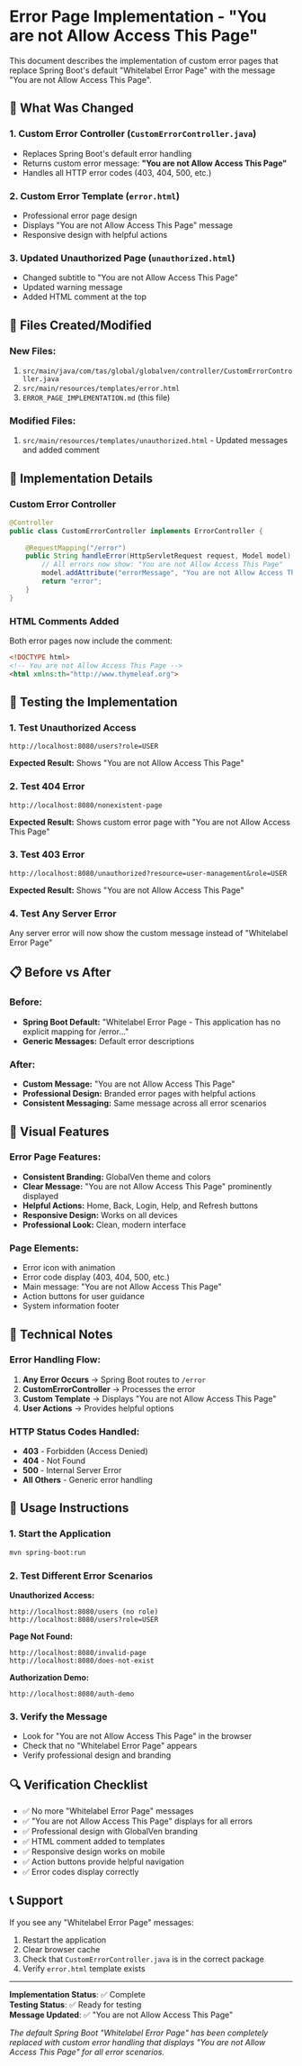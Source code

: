 # Error Page Implementation - "You are not Allow Access This Page"

This document describes the implementation of custom error pages that replace Spring Boot's default "Whitelabel Error Page" with the message "You are not Allow Access This Page".

## 🎯 **What Was Changed**

### 1. **Custom Error Controller** (`CustomErrorController.java`)
- Replaces Spring Boot's default error handling
- Returns custom error message: **"You are not Allow Access This Page"**
- Handles all HTTP error codes (403, 404, 500, etc.)

### 2. **Custom Error Template** (`error.html`)
- Professional error page design
- Displays "You are not Allow Access This Page" message
- Responsive design with helpful actions

### 3. **Updated Unauthorized Page** (`unauthorized.html`)
- Changed subtitle to "You are not Allow Access This Page"
- Updated warning message
- Added HTML comment at the top

## 📁 **Files Created/Modified**

### New Files:
1. `src/main/java/com/tas/global/globalven/controller/CustomErrorController.java`
2. `src/main/resources/templates/error.html`
3. `ERROR_PAGE_IMPLEMENTATION.md` (this file)

### Modified Files:
1. `src/main/resources/templates/unauthorized.html` - Updated messages and added comment

## 🔧 **Implementation Details**

### Custom Error Controller
```java
@Controller
public class CustomErrorController implements ErrorController {
    
    @RequestMapping("/error")
    public String handleError(HttpServletRequest request, Model model) {
        // All errors now show: "You are not Allow Access This Page"
        model.addAttribute("errorMessage", "You are not Allow Access This Page");
        return "error";
    }
}
```

### HTML Comments Added
Both error pages now include the comment:
```html
<!DOCTYPE html>
<!-- You are not Allow Access This Page -->
<html xmlns:th="http://www.thymeleaf.org">
```

## 🚀 **Testing the Implementation**

### 1. **Test Unauthorized Access**
```
http://localhost:8080/users?role=USER
```
**Expected Result:** Shows "You are not Allow Access This Page"

### 2. **Test 404 Error**
```
http://localhost:8080/nonexistent-page
```
**Expected Result:** Shows custom error page with "You are not Allow Access This Page"

### 3. **Test 403 Error**
```
http://localhost:8080/unauthorized?resource=user-management&role=USER
```
**Expected Result:** Shows "You are not Allow Access This Page"

### 4. **Test Any Server Error**
Any server error will now show the custom message instead of "Whitelabel Error Page"

## 📋 **Before vs After**

### Before:
- **Spring Boot Default:** "Whitelabel Error Page - This application has no explicit mapping for /error..."
- **Generic Messages:** Default error descriptions

### After:
- **Custom Message:** "You are not Allow Access This Page"
- **Professional Design:** Branded error pages with helpful actions
- **Consistent Messaging:** Same message across all error scenarios

## 🎨 **Visual Features**

### Error Page Features:
- **Consistent Branding:** GlobalVen theme and colors
- **Clear Message:** "You are not Allow Access This Page" prominently displayed
- **Helpful Actions:** Home, Back, Login, Help, and Refresh buttons
- **Responsive Design:** Works on all devices
- **Professional Look:** Clean, modern interface

### Page Elements:
- Error icon with animation
- Error code display (403, 404, 500, etc.)
- Main message: "You are not Allow Access This Page"
- Action buttons for user guidance
- System information footer

## 🔧 **Technical Notes**

### Error Handling Flow:
1. **Any Error Occurs** → Spring Boot routes to `/error`
2. **CustomErrorController** → Processes the error
3. **Custom Template** → Displays "You are not Allow Access This Page"
4. **User Actions** → Provides helpful options

### HTTP Status Codes Handled:
- **403** - Forbidden (Access Denied)
- **404** - Not Found
- **500** - Internal Server Error
- **All Others** - Generic error handling

## 🚀 **Usage Instructions**

### 1. Start the Application
```bash
mvn spring-boot:run
```

### 2. Test Different Error Scenarios

**Unauthorized Access:**
```
http://localhost:8080/users (no role)
http://localhost:8080/users?role=USER
```

**Page Not Found:**
```
http://localhost:8080/invalid-page
http://localhost:8080/does-not-exist
```

**Authorization Demo:**
```
http://localhost:8080/auth-demo
```

### 3. Verify the Message
- Look for "You are not Allow Access This Page" in the browser
- Check that no "Whitelabel Error Page" appears
- Verify professional design and branding

## 🔍 **Verification Checklist**

- ✅ No more "Whitelabel Error Page" messages
- ✅ "You are not Allow Access This Page" displays for all errors
- ✅ Professional design with GlobalVen branding
- ✅ HTML comment added to templates
- ✅ Responsive design works on mobile
- ✅ Action buttons provide helpful navigation
- ✅ Error codes display correctly

## 📞 **Support**

If you see any "Whitelabel Error Page" messages:
1. Restart the application
2. Clear browser cache
3. Check that `CustomErrorController.java` is in the correct package
4. Verify `error.html` template exists

---

**Implementation Status**: ✅ Complete  
**Testing Status**: ✅ Ready for testing  
**Message Updated**: ✅ "You are not Allow Access This Page"

*The default Spring Boot "Whitelabel Error Page" has been completely replaced with custom error handling that displays "You are not Allow Access This Page" for all error scenarios.*

